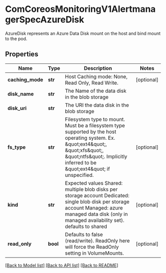 # ComCoreosMonitoringV1AlertmanagerSpecAzureDisk

AzureDisk represents an Azure Data Disk mount on the host and bind mount to the pod.
## Properties
Name | Type | Description | Notes
------------ | ------------- | ------------- | -------------
**caching_mode** | **str** | Host Caching mode: None, Read Only, Read Write. | [optional] 
**disk_name** | **str** | The Name of the data disk in the blob storage | 
**disk_uri** | **str** | The URI the data disk in the blob storage | 
**fs_type** | **str** | Filesystem type to mount. Must be a filesystem type supported by the host operating system. Ex. \&quot;ext4\&quot;, \&quot;xfs\&quot;, \&quot;ntfs\&quot;. Implicitly inferred to be \&quot;ext4\&quot; if unspecified. | [optional] 
**kind** | **str** | Expected values Shared: multiple blob disks per storage account  Dedicated: single blob disk per storage account  Managed: azure managed data disk (only in managed availability set). defaults to shared | [optional] 
**read_only** | **bool** | Defaults to false (read/write). ReadOnly here will force the ReadOnly setting in VolumeMounts. | [optional] 

[[Back to Model list]](../README.md#documentation-for-models) [[Back to API list]](../README.md#documentation-for-api-endpoints) [[Back to README]](../README.md)


